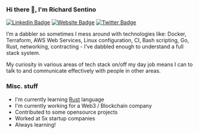 ### Hi there 👋, I'm Richard Sentino

[![Linkedin Badge](https://img.shields.io/badge/-LinkedIn-0e76a8?style=flat-square&logo=Linkedin&logoColor=white)](https://linkedin.com/in/sentino)
[![Website Badge](https://img.shields.io/badge/Website-3b5998?style=flat-square&logo=google-chrome&logoColor=white)](http://read.mindginative.com/)
[![Twitter Badge](https://img.shields.io/badge/-Twitter-00acee?style=flat-square&logo=Twitter&logoColor=white)](https://twitter.com/mindginative)

I’m a dabbler so sometimes I mess around with technologies like: Docker, Terraform, AWS Web Services, Linux configuration, CI, Bash scripting, Go, Rust, networking, contracting - I’ve dabbled enough to understand a full stack system.

My curiosity in various areas of tech stack on/off my day job means I can to talk to and communicate effectively with people in other areas.

### Misc. stuff

- I'm currently learning [Rust](https://www.rust-lang.org/) language
- I'm currently working for a Web3 / Blockchain company
- Contributed to some opensource projects
- Worked at 5x startup companies
- Always learning!
